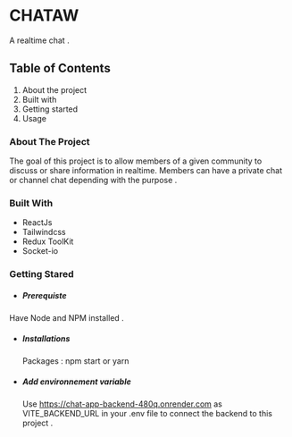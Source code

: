 # CHATAW

A realtime chat .

## Table of Contents
1. About the project
2. Built with
3. Getting started
4. Usage


### About The Project
The goal of this project is to allow members of a given community to discuss or share information in realtime.
Members can have a private chat or channel chat depending with the purpose .

### Built With
- ReactJs
- Tailwindcss
- Redux ToolKit
- Socket-io

### Getting Stared
- ##### Prerequiste
 Have Node and NPM installed .
 
- ##### Installations
   Packages : npm start or yarn
  
- ##### Add environnement variable
   Use https://chat-app-backend-480q.onrender.com as VITE_BACKEND_URL in your .env file to connect the backend to this project .

